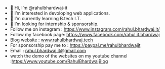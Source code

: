 - 👋 Hi, I’m @rahulbhardwaj-it
- 👀 I’m interested in devoloping web applications.
- 🌱 I’m currently learning B.tech I.T.
- 💞️ I’m looking for internship & sponsorship.
- Follow me on instagram : https://www.instagram.com/rahul.bhardwaj.it/
- Follow my facebook page: https://www.facebook.com/rahul.it.bhardwaj
- Blog website : www.rahulbhardwaj.tech
- For sponsorship pay me to : https://paypal.me/rahulbhardwajit
- Email : rahul.bhardwaj.it@gmail.com
- watch the demo of the websites on my youtube channel :https://www.youtube.com/RahulBhardwajBlog 
<!---
rahulbhardwaj-it/rahulbhardwaj-it is a ✨ special ✨ repository because its `README.md` (this file) appears on your GitHub profile.
You can click the Preview link to take a look at your changes.
--->
